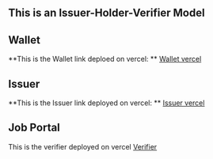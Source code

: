 ## This is an Issuer-Holder-Verifier Model

## Wallet
**This is the Wallet link deploed on vercel: ** [Wallet vercel](https://unipd-wallet.vercel.app)
## Issuer
**This is the Issuer link deployed on vercel: ** [Issuer vercel](https://issuerunipd.vercel.app/)
## Job Portal
This is the verifier deployed on vercel [Verifier](https://jobverifier.vercel.app/)

